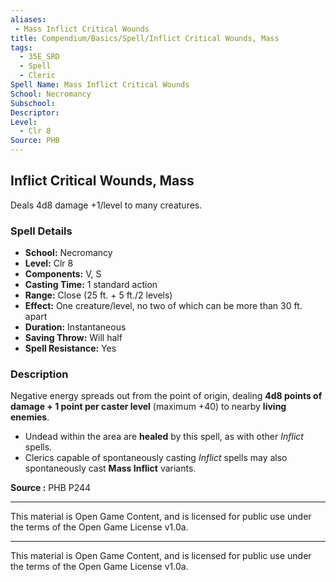 ```yaml
---
aliases:
 - Mass Inflict Critical Wounds
title: Compendium/Basics/Spell/Inflict Critical Wounds, Mass
tags:  
  - 35E_SRD  
  - Spell  
  - Cleric  
Spell Name: Mass Inflict Critical Wounds
School: Necromancy
Subschool: 
Descriptor: 
Level:  
  - Clr 8  
Source: PHB
---
```


## Inflict Critical Wounds, Mass

Deals 4d8 damage +1/level to many creatures.

### Spell Details

- **School:** Necromancy  
- **Level:** Clr 8  
- **Components:** V, S  
- **Casting Time:** 1 standard action  
- **Range:** Close (25 ft. + 5 ft./2 levels)  
- **Effect:** One creature/level, no two of which can be more than 30 ft. apart  
- **Duration:** Instantaneous  
- **Saving Throw:** Will half  
- **Spell Resistance:** Yes  

### Description

Negative energy spreads out from the point of origin, dealing **4d8 points of damage + 1 point per caster level** (maximum +40) to nearby **living enemies**.

- Undead within the area are **healed** by this spell, as with other *Inflict* spells.
- Clerics capable of spontaneously casting *Inflict* spells may also spontaneously cast **Mass Inflict** variants.


**Source :** PHB P244

---

This material is Open Game Content, and is licensed for public use under  
the terms of the Open Game License v1.0a.

---

This material is Open Game Content, and is licensed for public use under the terms of the Open Game License v1.0a.
